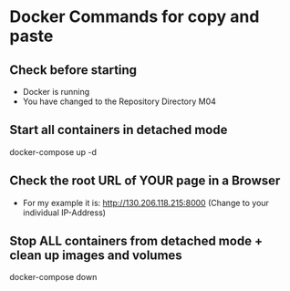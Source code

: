 # Docker Commands for copy and paste

## Check before starting
- Docker is running
- You have changed to the Repository Directory M04

## Start all containers in detached mode
docker-compose up -d

## Check the root URL of YOUR page in a Browser
- For my example it is: http://130.206.118.215:8000 (Change to your individual IP-Address)

## Stop ALL containers from detached mode + clean up images and volumes
docker-compose down
